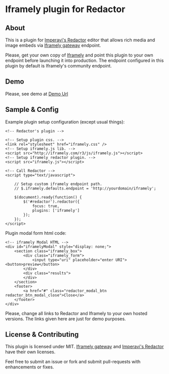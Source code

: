 # Iframely plugin for Redactor

## About

This is a plugin for [Imperavi's Redactor](http://imperavi.com/redactor) editor that allows rich media and image embeds via [Iframely gateway](https://github.com/iframely) endpoint.

Please, get your own copy of [Iframely](http://github.com/itteco/iframely) and point this plugin to your own endpoint before launching it into production. The endpoint configured in this plugin by default is Iframely's community endpoint.

## Demo

Please, see demo at [Demo Url](demourl)

## Sample & Config

Example plugin setup configuration (except usual things):

    <!-- Redactor's plugin -->

    <!-- Setup plugin css. -->
    <link rel="stylesheet" href="iframely.css" />
    <!-- Setup iframely.js lib. -->
    <script src="http://iframely.com/r3/js/iframely.js"></script>
    <!-- Setup iframely redactor plugin. -->
    <script src="iframely.js"></script>

    <!-- Call Redactor -->
    <script type="text/javascript">

        // Setup custom iframely endpoint path.
        // $.iframely.defaults.endpoint = 'http://yourdomain/iframely';

        $(document).ready(function() {
            $('#redactor').redactor({
                focus: true,
                plugins: ['iframely']
            });
        });
    </script>

Plugin modal form html code:

    <!-- iframely Modal HTML -->
    <div id="iframelyModal" style="display: none;">
        <section class="iframely_box">
            <div class="iframely_form">
                <input type="uri" placeholder="enter URI"><button>preview</button>
            </div>
            <div class="results">
            </div>
        </section>
        <footer>
            <a href="#" class="redactor_modal_btn redactor_btn_modal_close">Close</a>
        </footer>
    </div>

Please, change all links to Redactor and Iframely to your own hosted versions. The links given here are just for demo purposes.

## License & Contributing

This plugin is licensed under MIT. [Iframely gateway](https://github.com/itteco/iframely) and [Imperavi's Redactor](http://imperavi.com/redactor) have their own licenses.

Feel free to submit an issue or fork and submit pull-requests with enhancements or fixes.